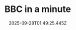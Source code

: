 ---
title: "BBC in a minute"
date: 2025-09-28T01:49:25.445Z
tags:
  - a minute
  - session 3
  - Common words
categories:
  - BBC
description: 记得填写描述内容哦~~~
---